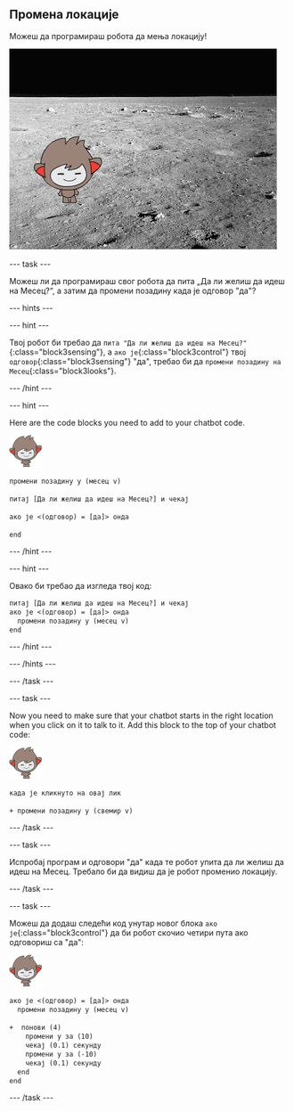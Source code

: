## Промена локације

Можеш да програмираш робота да мења локацију!

![Испробавање промене позадине](images/chatbot-backdrop-moon.png)

\--- task \---

Можеш ли да програмираш свог робота да пита „Да ли желиш да идеш на Месец?“, а затим да промени позадину када је одговор "да"?

\--- hints \---

\--- hint \---

Твој робот би требао да `пита "Да ли желиш да идеш на Месец?"`{:class="block3sensing"}, а `ако је`{:class="block3control"} твој `одговор`{:class="block3sensing"} "да", требао би да `промени позадину на Месец`{:class="block3looks"}.

\--- /hint \---

\--- hint \---

Here are the code blocks you need to add to your chatbot code.

![нано лик](images/nano-sprite.png)

```blocks3
промени позадину у (месец v)

питај [Да ли желиш да идеш на Месец?] и чекај

ако је <(одговор) = [да]> онда

end
```

\--- /hint \---

\--- hint \---

Овако би требао да изгледа твој код:

```blocks3
питај [Да ли желиш да идеш на Месец?] и чекај
ако је <(одговор) = [да]> онда 
  промени позадину у (месец v)
end
```

\--- /hint \---

\--- /hints \---

\--- /task \---

\--- task \---

Now you need to make sure that your chatbot starts in the right location when you click on it to talk to it. Add this block to the top of your chatbot code:

![нано лик](images/nano-sprite.png)

```blocks3
када је кликнуто на овај лик

+ промени позадину у (свемир v)
```

\--- /task \---

\--- task \---

Испробај програм и одговори "да" када те робот упита да ли желиш да идеш на Месец. Требало би да видиш да је робот променио локацију.

\--- /task \---

\--- task \---

Можеш да додаш следећи код унутар новог блока `ако је`{:class="block3control"} да би робот скочио четири пута ако одговориш са "да":

![нано лик](images/nano-sprite.png)

```blocks3
ако је <(одговор) = [да]> онда 
  промени позадину у (месец v)

+  понови (4) 
    промени y за (10)
    чекај (0.1) секунду
    промени y за (-10)
    чекај (0.1) секунду
  end
end
```

\--- /task \---